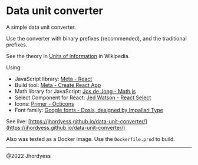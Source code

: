 # Data unit converter

A simple data unit converter.

Use the converter with binary prefixes (recommended), and the traditional prefixes.

See the theory in [Units of information](https://wikipedia.org/wiki/Units_of_information) in Wikipedia.

Using:

- JavaScript library: [Meta - React](https://reactjs.org/)
- Build tool: [Meta - Create React App](https://create-react-app.dev/)
- Math library for JavaScript: [Jos de Jong - Math.js](https://mathjs.org/)
- Select Component for React: [Jed Watson - React Select](https://react-select.com/)
- Icons: [Primer - Octicons](https://primer.style/octicons/)
- Font family: [Google fonts - Dosis, designed by Impallari Type](https://fonts.google.com/specimen/Dosis)

See live: [https://jhordyess.github.io/data-unit-converter/](https://jhordyess.github.io/data-unit-converter/)

Also was tested as a Docker image. Use the `Dockerfile.prod` to build.

---

@2022 Jhordyess
